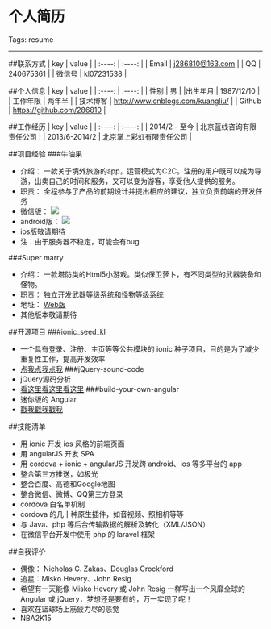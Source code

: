 # 个人简历

Tags: resume

---

##联系方式
|  key  |  value  |
| :----: | :----: |
| Email | j286810@163.com |
| QQ | 240675361 |
| 微信号 | kl07231538 |

##个人信息
|  key  |  value  |
| :----: | :----: |
| 性别 | 男 |
|出生年月 | 1987/12/10 |
| 工作年限 | 两年半 |
| 技术博客 | http://www.cnblogs.com/kuangliu/ |
| Github | https://github.com/286810 |

##工作经历
|  key  |  value  |
| :----: | :----: |
| 2014/2 - 至今 | 北京蓝线咨询有限责任公司 |
| 2013/6-2014/2 | 北京掌上彩虹有限责任公司 |

##项目经验
###牛油果
- 介绍： 一款关于境外旅游的app，运营模式为C2C。注册的用户既可以成为导游，出卖自己的时间和服务，又可以变为游客，享受他人提供的服务。
- 职责： 全程参与了产品的前期设计并提出相应的建议，独立负责前端的开发任务
- 微信版： ![](http://zgygt.com/kl/niu/apk/niu_wx.png)
- android版： ![](http://zgygt.com/kl/niu/apk/niu.png)
- ios版敬请期待
- 注：由于服务器不稳定，可能会有bug

###Super marry

- 介绍： 一款塔防类的Html5小游戏。类似保卫萝卜，有不同类型的武器装备和怪物。
- 职责： 独立开发武器等级系统和怪物等级系统
- 地址： [Web版](http://supermarry.applinzi.com)
- 其他版本敬请期待

##开源项目
###ionic_seed_kl
- 一个具有登录、注册、主页等等公共模块的 ionic 种子项目，目的是为了减少重复性工作，提高开发效率
- [点我点我点我](https://github.com/286810/ionic_seed_kl)
###jQuery-sound-code
- jQuery源码分析
- [看这里看这里看这里](https://github.com/286810/jQuery-sound-code)
###build-your-own-angular
- 迷你版的 Angular
- [戳我戳我戳我]()

##技能清单
- 用 ionic 开发 ios 风格的前端页面
- 用 angularJS 开发 SPA
- 用 cordova + ionic + angularJS 开发跨 android、ios 等多平台的 app
- 整合第三方推送，如极光
- 整合百度、高德和Google地图
- 整合微信、微博、QQ第三方登录
- cordova 白名单机制
- cordova 的几十种原生插件，如音视频、照相机等等
- 与 Java、php 等后台传输数据的解析及转化（XML/JSON）
- 在微信平台开发中使用 php 的 laravel 框架

##自我评价
- 偶像： Nicholas C. Zakas、Douglas Crockford
- 追星：Misko Hevery、John Resig
- 希望有一天能像 Misko Hevery 或 John Resig 一样写出一个风靡全球的 Angular 或 jQuery，梦想还是要有的，万一实现了呢！
- 喜欢在篮球场上筋疲力尽的感觉
- NBA2K15




